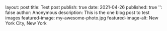 layout: post
title: Test post
publish: true
date: 2021-04-26
published: true
'': false
author: Anonymous
description: This is the one blog post to test images 
featured-image: my-awesome-photo.jpg
featured-image-alt: New York City, New York


